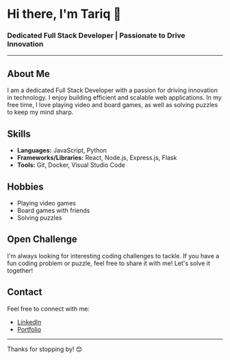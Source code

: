# Hi there, I'm Tariq 👋

### Dedicated Full Stack Developer | Passionate to Drive Innovation

---

## About Me
I am a dedicated Full Stack Developer with a passion for driving innovation in technology. I enjoy building efficient and scalable web applications. In my free time, I love playing video and board games, as well as solving puzzles to keep my mind sharp.

## Skills
- **Languages:** JavaScript, Python
- **Frameworks/Libraries:** React, Node.js, Express.js, Flask
- **Tools:** Git, Docker, Visual Studio Code

## Hobbies
- Playing video games
- Board games with friends
- Solving puzzles

## Open Challenge
I'm always looking for interesting coding challenges to tackle. If you have a fun coding problem or puzzle, feel free to share it with me! Let's solve it together!

## Contact
Feel free to connect with me:
- [LinkedIn](https://www.linkedin.com/in/saleh-tariq/)
- [Portfolio](https://saleh-tariq.github.io/tariq-saleh-portfolio/)

---

Thanks for stopping by! 😊
